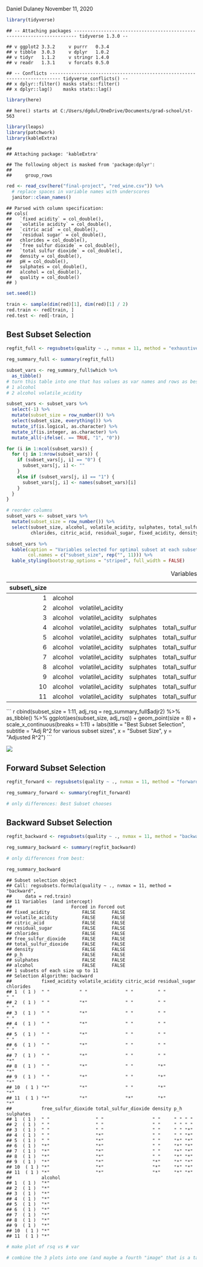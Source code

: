 Daniel Dulaney
November 11, 2020

``` r
library(tidyverse)
```

    ## -- Attaching packages ----------------------------------------------------------------------- tidyverse 1.3.0 --

    ## v ggplot2 3.3.2     v purrr   0.3.4
    ## v tibble  3.0.3     v dplyr   1.0.2
    ## v tidyr   1.1.2     v stringr 1.4.0
    ## v readr   1.3.1     v forcats 0.5.0

    ## -- Conflicts -------------------------------------------------------------------------- tidyverse_conflicts() --
    ## x dplyr::filter() masks stats::filter()
    ## x dplyr::lag()    masks stats::lag()

``` r
library(here)
```

    ## here() starts at C:/Users/dgdul/OneDrive/Documents/grad-school/st-563

``` r
library(leaps)
library(patchwork)
library(kableExtra)
```

    ## 
    ## Attaching package: 'kableExtra'

    ## The following object is masked from 'package:dplyr':
    ## 
    ##     group_rows

``` r
red <- read_csv(here("final-project", "red_wine.csv")) %>% 
  # replace spaces in variable names with underscores
  janitor::clean_names()
```

    ## Parsed with column specification:
    ## cols(
    ##   `fixed acidity` = col_double(),
    ##   `volatile acidity` = col_double(),
    ##   `citric acid` = col_double(),
    ##   `residual sugar` = col_double(),
    ##   chlorides = col_double(),
    ##   `free sulfur dioxide` = col_double(),
    ##   `total sulfur dioxide` = col_double(),
    ##   density = col_double(),
    ##   pH = col_double(),
    ##   sulphates = col_double(),
    ##   alcohol = col_double(),
    ##   quality = col_double()
    ## )

``` r
set.seed(1)

train <- sample(dim(red)[1], dim(red)[1] / 2)
red.train <- red[train, ]
red.test <- red[-train, ]
```

Best Subset Selection
---------------------

``` r
regfit_full <- regsubsets(quality ~ ., nvmax = 11, method = "exhaustive", data = red.train)

reg_summary_full <- summary(regfit_full)

subset_vars <- reg_summary_full$which %>% 
  as_tibble()
# turn this table into one that has values as var names and rows as best subsets 1-11. so like 
# 1 alcohol
# 2 alcohol volatile_acidity

subset_vars <- subset_vars %>% 
  select(-1) %>% 
  mutate(subset_size = row_number()) %>% 
  select(subset_size, everything()) %>% 
  mutate_if(is.logical, as.character) %>% 
  mutate_if(is.integer, as.character) %>% 
  mutate_all(~ifelse(. == TRUE, "1", "0"))

for (i in 1:ncol(subset_vars)) {
  for (j in 1:nrow(subset_vars)) {
    if (subset_vars[j, i] == "0") {
      subset_vars[j, i] <- ""
    }
    else if (subset_vars[j, i] == "1") {
      subset_vars[j, i] <- names(subset_vars)[i]
    }
  }
}

# reorder columns
subset_vars <- subset_vars %>% 
  mutate(subset_size = row_number()) %>% 
  select(subset_size, alcohol, volatile_acidity, sulphates, total_sulfur_dioxide, p_h, free_sulfur_dioxide,
         chlorides, citric_acid, residual_sugar, fixed_acidity, density)

subset_vars %>% 
  kable(caption = "Variables selected for optimal subset at each subset size",
        col.names = c("subset_size", rep("", 11))) %>% 
  kable_styling(bootstrap_options = "striped", full_width = FALSE)
```

<table class="table table-striped" style="width: auto !important; margin-left: auto; margin-right: auto;">
<caption>
Variables selected for optimal subset at each subset size
</caption>
<thead>
<tr>
<th style="text-align:right;">
subset\_size
</th>
<th style="text-align:left;">
</th>
<th style="text-align:left;">
</th>
<th style="text-align:left;">
</th>
<th style="text-align:left;">
</th>
<th style="text-align:left;">
</th>
<th style="text-align:left;">
</th>
<th style="text-align:left;">
</th>
<th style="text-align:left;">
</th>
<th style="text-align:left;">
</th>
<th style="text-align:left;">
</th>
<th style="text-align:left;">
</th>
</tr>
</thead>
<tbody>
<tr>
<td style="text-align:right;">
1
</td>
<td style="text-align:left;">
alcohol
</td>
<td style="text-align:left;">
</td>
<td style="text-align:left;">
</td>
<td style="text-align:left;">
</td>
<td style="text-align:left;">
</td>
<td style="text-align:left;">
</td>
<td style="text-align:left;">
</td>
<td style="text-align:left;">
</td>
<td style="text-align:left;">
</td>
<td style="text-align:left;">
</td>
<td style="text-align:left;">
</td>
</tr>
<tr>
<td style="text-align:right;">
2
</td>
<td style="text-align:left;">
alcohol
</td>
<td style="text-align:left;">
volatile\_acidity
</td>
<td style="text-align:left;">
</td>
<td style="text-align:left;">
</td>
<td style="text-align:left;">
</td>
<td style="text-align:left;">
</td>
<td style="text-align:left;">
</td>
<td style="text-align:left;">
</td>
<td style="text-align:left;">
</td>
<td style="text-align:left;">
</td>
<td style="text-align:left;">
</td>
</tr>
<tr>
<td style="text-align:right;">
3
</td>
<td style="text-align:left;">
alcohol
</td>
<td style="text-align:left;">
volatile\_acidity
</td>
<td style="text-align:left;">
sulphates
</td>
<td style="text-align:left;">
</td>
<td style="text-align:left;">
</td>
<td style="text-align:left;">
</td>
<td style="text-align:left;">
</td>
<td style="text-align:left;">
</td>
<td style="text-align:left;">
</td>
<td style="text-align:left;">
</td>
<td style="text-align:left;">
</td>
</tr>
<tr>
<td style="text-align:right;">
4
</td>
<td style="text-align:left;">
alcohol
</td>
<td style="text-align:left;">
volatile\_acidity
</td>
<td style="text-align:left;">
sulphates
</td>
<td style="text-align:left;">
total\_sulfur\_dioxide
</td>
<td style="text-align:left;">
</td>
<td style="text-align:left;">
</td>
<td style="text-align:left;">
</td>
<td style="text-align:left;">
</td>
<td style="text-align:left;">
</td>
<td style="text-align:left;">
</td>
<td style="text-align:left;">
</td>
</tr>
<tr>
<td style="text-align:right;">
5
</td>
<td style="text-align:left;">
alcohol
</td>
<td style="text-align:left;">
volatile\_acidity
</td>
<td style="text-align:left;">
sulphates
</td>
<td style="text-align:left;">
total\_sulfur\_dioxide
</td>
<td style="text-align:left;">
p\_h
</td>
<td style="text-align:left;">
</td>
<td style="text-align:left;">
</td>
<td style="text-align:left;">
</td>
<td style="text-align:left;">
</td>
<td style="text-align:left;">
</td>
<td style="text-align:left;">
</td>
</tr>
<tr>
<td style="text-align:right;">
6
</td>
<td style="text-align:left;">
alcohol
</td>
<td style="text-align:left;">
volatile\_acidity
</td>
<td style="text-align:left;">
sulphates
</td>
<td style="text-align:left;">
total\_sulfur\_dioxide
</td>
<td style="text-align:left;">
p\_h
</td>
<td style="text-align:left;">
free\_sulfur\_dioxide
</td>
<td style="text-align:left;">
</td>
<td style="text-align:left;">
</td>
<td style="text-align:left;">
</td>
<td style="text-align:left;">
</td>
<td style="text-align:left;">
</td>
</tr>
<tr>
<td style="text-align:right;">
7
</td>
<td style="text-align:left;">
alcohol
</td>
<td style="text-align:left;">
volatile\_acidity
</td>
<td style="text-align:left;">
sulphates
</td>
<td style="text-align:left;">
total\_sulfur\_dioxide
</td>
<td style="text-align:left;">
p\_h
</td>
<td style="text-align:left;">
free\_sulfur\_dioxide
</td>
<td style="text-align:left;">
chlorides
</td>
<td style="text-align:left;">
</td>
<td style="text-align:left;">
</td>
<td style="text-align:left;">
</td>
<td style="text-align:left;">
</td>
</tr>
<tr>
<td style="text-align:right;">
8
</td>
<td style="text-align:left;">
alcohol
</td>
<td style="text-align:left;">
volatile\_acidity
</td>
<td style="text-align:left;">
sulphates
</td>
<td style="text-align:left;">
total\_sulfur\_dioxide
</td>
<td style="text-align:left;">
p\_h
</td>
<td style="text-align:left;">
free\_sulfur\_dioxide
</td>
<td style="text-align:left;">
chlorides
</td>
<td style="text-align:left;">
citric\_acid
</td>
<td style="text-align:left;">
</td>
<td style="text-align:left;">
</td>
<td style="text-align:left;">
</td>
</tr>
<tr>
<td style="text-align:right;">
9
</td>
<td style="text-align:left;">
alcohol
</td>
<td style="text-align:left;">
volatile\_acidity
</td>
<td style="text-align:left;">
sulphates
</td>
<td style="text-align:left;">
total\_sulfur\_dioxide
</td>
<td style="text-align:left;">
p\_h
</td>
<td style="text-align:left;">
free\_sulfur\_dioxide
</td>
<td style="text-align:left;">
chlorides
</td>
<td style="text-align:left;">
citric\_acid
</td>
<td style="text-align:left;">
residual\_sugar
</td>
<td style="text-align:left;">
</td>
<td style="text-align:left;">
</td>
</tr>
<tr>
<td style="text-align:right;">
10
</td>
<td style="text-align:left;">
alcohol
</td>
<td style="text-align:left;">
volatile\_acidity
</td>
<td style="text-align:left;">
sulphates
</td>
<td style="text-align:left;">
total\_sulfur\_dioxide
</td>
<td style="text-align:left;">
p\_h
</td>
<td style="text-align:left;">
free\_sulfur\_dioxide
</td>
<td style="text-align:left;">
chlorides
</td>
<td style="text-align:left;">
</td>
<td style="text-align:left;">
residual\_sugar
</td>
<td style="text-align:left;">
fixed\_acidity
</td>
<td style="text-align:left;">
density
</td>
</tr>
<tr>
<td style="text-align:right;">
11
</td>
<td style="text-align:left;">
alcohol
</td>
<td style="text-align:left;">
volatile\_acidity
</td>
<td style="text-align:left;">
sulphates
</td>
<td style="text-align:left;">
total\_sulfur\_dioxide
</td>
<td style="text-align:left;">
p\_h
</td>
<td style="text-align:left;">
free\_sulfur\_dioxide
</td>
<td style="text-align:left;">
chlorides
</td>
<td style="text-align:left;">
citric\_acid
</td>
<td style="text-align:left;">
residual\_sugar
</td>
<td style="text-align:left;">
fixed\_acidity
</td>
<td style="text-align:left;">
density
</td>
</tr>
</tbody>
</table>
``` r
cbind(subset_size = 1:11, adj_rsq = reg_summary_full$adjr2) %>%
  as_tibble() %>% 
  ggplot(aes(subset_size, adj_rsq)) +
  geom_point(size = 8) +
  scale_x_continuous(breaks = 1:11) +
  labs(title = "Best Subset Selection",
       subtitle = "Adj R^2 for various subset sizes",
       x = "Subset Size",
       y = "Adjusted R^2")
```

![](DD_subset-selection_files/figure-markdown_github/unnamed-chunk-5-1.png)

Forward Subset Selection
------------------------

``` r
regfit_forward <- regsubsets(quality ~ ., nvmax = 11, method = "forward", data = red.train)

reg_summary_forward <- summary(regfit_forward)

# only differences: Best Subset chooses 
```

Backward Subset Selection
-------------------------

``` r
regfit_backward <- regsubsets(quality ~ ., nvmax = 11, method = "backward", data = red.train)

reg_summary_backward <- summary(regfit_backward)

# only differences from best: 

reg_summary_backward
```

    ## Subset selection object
    ## Call: regsubsets.formula(quality ~ ., nvmax = 11, method = "backward", 
    ##     data = red.train)
    ## 11 Variables  (and intercept)
    ##                      Forced in Forced out
    ## fixed_acidity            FALSE      FALSE
    ## volatile_acidity         FALSE      FALSE
    ## citric_acid              FALSE      FALSE
    ## residual_sugar           FALSE      FALSE
    ## chlorides                FALSE      FALSE
    ## free_sulfur_dioxide      FALSE      FALSE
    ## total_sulfur_dioxide     FALSE      FALSE
    ## density                  FALSE      FALSE
    ## p_h                      FALSE      FALSE
    ## sulphates                FALSE      FALSE
    ## alcohol                  FALSE      FALSE
    ## 1 subsets of each size up to 11
    ## Selection Algorithm: backward
    ##           fixed_acidity volatile_acidity citric_acid residual_sugar chlorides
    ## 1  ( 1 )  " "           " "              " "         " "            " "      
    ## 2  ( 1 )  " "           "*"              " "         " "            " "      
    ## 3  ( 1 )  " "           "*"              " "         " "            " "      
    ## 4  ( 1 )  " "           "*"              " "         " "            " "      
    ## 5  ( 1 )  " "           "*"              " "         " "            " "      
    ## 6  ( 1 )  " "           "*"              " "         " "            " "      
    ## 7  ( 1 )  " "           "*"              " "         " "            "*"      
    ## 8  ( 1 )  " "           "*"              " "         "*"            "*"      
    ## 9  ( 1 )  " "           "*"              " "         "*"            "*"      
    ## 10  ( 1 ) "*"           "*"              " "         "*"            "*"      
    ## 11  ( 1 ) "*"           "*"              "*"         "*"            "*"      
    ##           free_sulfur_dioxide total_sulfur_dioxide density p_h sulphates
    ## 1  ( 1 )  " "                 " "                  " "     " " " "      
    ## 2  ( 1 )  " "                 " "                  " "     " " " "      
    ## 3  ( 1 )  " "                 " "                  " "     " " "*"      
    ## 4  ( 1 )  " "                 "*"                  " "     " " "*"      
    ## 5  ( 1 )  " "                 "*"                  " "     "*" "*"      
    ## 6  ( 1 )  "*"                 "*"                  " "     "*" "*"      
    ## 7  ( 1 )  "*"                 "*"                  " "     "*" "*"      
    ## 8  ( 1 )  "*"                 "*"                  " "     "*" "*"      
    ## 9  ( 1 )  "*"                 "*"                  "*"     "*" "*"      
    ## 10  ( 1 ) "*"                 "*"                  "*"     "*" "*"      
    ## 11  ( 1 ) "*"                 "*"                  "*"     "*" "*"      
    ##           alcohol
    ## 1  ( 1 )  "*"    
    ## 2  ( 1 )  "*"    
    ## 3  ( 1 )  "*"    
    ## 4  ( 1 )  "*"    
    ## 5  ( 1 )  "*"    
    ## 6  ( 1 )  "*"    
    ## 7  ( 1 )  "*"    
    ## 8  ( 1 )  "*"    
    ## 9  ( 1 )  "*"    
    ## 10  ( 1 ) "*"    
    ## 11  ( 1 ) "*"

``` r
# make plot of rsq vs # var
```

``` r
# combine the 3 plots into one (and maybe a fourth "image" that is a table containing the 11 best subset variable combinations)
```
